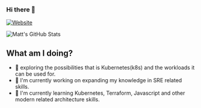 ### Hi there 👋

[![Website](https://img.shields.io/website?label=matt-white.co.uk&style=for-the-badge&url=https%3A%2F%2Fmatt-white.co.uk)](https://matt-white.co.uk)

![Matt's GitHub Stats](https://github-readme-stats.vercel.app/api?username=mattkgwhite&show_icons=true&theme=tokyonight)

## What am I doing?

- 🎉 exploring the possibilities that is Kubernetes(k8s) and the workloads it can be used for.
- 🔭 I'm currently working on expanding my knowledge in SRE related skills.
- 🌱 I'm currently learning Kubernetes, Terraform, Javascript and other modern related architecture skills.

<!--
**krangence/krangence** is a ✨ _special_ ✨ repository because its `README.md` (this file) appears on your GitHub profile.

![Metrics](/github-metrics.svg) - need to fix this.

Here are some ideas to get you started:

- 🔭 I’m currently working on ...
- 🌱 I’m currently learning ...
- 👯 I’m looking to collaborate on ...
- 🤔 I’m looking for help with ...
- 💬 Ask me about ...
- 📫 How to reach me: ...
- 😄 Pronouns: ...
- ⚡ Fun fact: ...
-->
